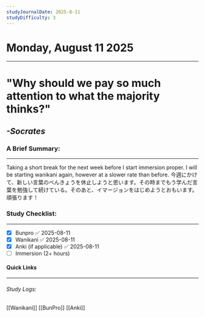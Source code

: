 ```yaml
---
studyJournalDate: 2025-8-11
studyDifficulty: 3
---
```


# Monday, August 11 2025
---
# "Why should we pay so much attention to what the majority thinks?"

## *-Socrates*


### A Brief Summary:
---
Taking a short break for the next week before I start immersion proper. I will be starting wanikani again, however at a slower rate than before.
今週にかけて、新しい言葉のべんきょうを休止しようと思います。その時までもう学んだ言葉を勉強して続けている。そのあと、イマージョンをはじめようとおもいます。頑張ります！

### Study Checklist:
---
- [x] Bunpro ✅ 2025-08-11
- [x] Wanikani ✅ 2025-08-11
- [x] Anki (if applicable) ✅ 2025-08-11
- [ ] Immersion (2+ hours)

#### Quick Links
---
###### Study Logs:
[[Wanikani]]
[[BunPro]]
[[Anki]]